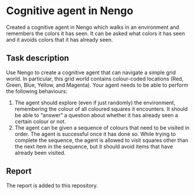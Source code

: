 # Cognitive agent in Nengo
Created a cognitive agent in Nengo which walks in an environment and remembers the colors it has seen. It can be asked what colors it has seen and it avoids colors that it has already seen.

## Task description
Use Nengo to create a cognitive agent that can navigate a simple grid world. In particular,
this grid world contains colour-coded locations (Red, Green, Blue, Yellow, and Magenta). Your
agent needs to be able to perform the following behaviours:


  1. The agent should explore (even if just randomly) the environment, remembering the
colour of all coloured squares it encounters. It should be able to “answer” a question
about whether it has already seen a certain colour or not.
  2. The agent can be given a sequence of colours that need to be visited in order. The agent
is successful once it has done so. While trying to complete the sequence, the agent is
allowed to visit squares other than the next item in the sequence, but it should avoid
items that have already been visited.

## Report
The report is added to this repository.
